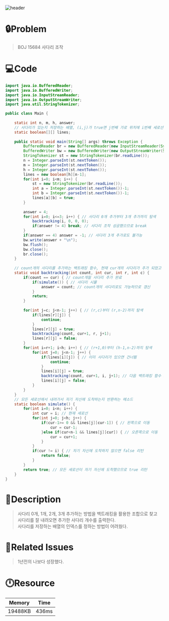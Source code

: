 
![header](https://capsule-render.vercel.app/api?type=waving&height=200&color=0:B2E6FF,100:FFB2D6&text=BOJ%2015684&fontColor=FFFFFF&fontAlign=80&fontAlignY=35&fontSize=50)

# **🔒Problem**

> BOJ 15684 사다리 조작
> 

# 💻**Code**

```java
import java.io.BufferedReader;
import java.io.BufferedWriter;
import java.io.InputStreamReader;
import java.io.OutputStreamWriter;
import java.util.StringTokenizer;

public class Main {
	
	static int n, m, h, answer;
	// 사다리가 있는지 저장하는 배열, (i,j)가 true면 j번째 가로 위치에 i번째 세로선에서 (i+1)번째 세로선으로 가는 선이 있다
	static boolean[][] lines;
	
	public static void main(String[] args) throws Exception {
    	BufferedReader br = new BufferedReader(new InputStreamReader(System.in));
    	BufferedWriter bw = new BufferedWriter(new OutputStreamWriter(System.out));
    	StringTokenizer st = new StringTokenizer(br.readLine());
    	n = Integer.parseInt(st.nextToken());
    	m = Integer.parseInt(st.nextToken());
    	h = Integer.parseInt(st.nextToken());
    	lines = new boolean[h][n-1];
    	for(int i=0; i<m; i++) {
    		st = new StringTokenizer(br.readLine());
    		int a = Integer.parseInt(st.nextToken())-1;
    		int b = Integer.parseInt(st.nextToken())-1;
    		lines[a][b] = true;
    	}
    	
    	answer = 4;
    	for(int i=0; i<=3; i++) { // 사다리 0개 추가부터 3개 추가까지 탐색
    		backtracking(i, 0, 0, 0);
    		if(answer != 4) break; // 사다리 조작 성공했으므로 break
    	}
    	if(answer == 4) answer = -1; // 사다리 3개 추가로도 불가능
    	bw.write(answer + "\n");
    	bw.flush();
        bw.close();
        br.close();
    }
	
	// count개의 사다리를 추가하는 백트래킹 함수, 현재 cur개의 사다리가 추가 되었고 사다리는 r,c부터 추가 가능
	static void backtracking(int count, int cur, int r, int c) {
		if(count == cur) { // count개읠 사다리 추가 완료 
			if(simulate()) { // 사다리 시뮬
				answer = count; // count개의 사다리로도 가능하므로 갱신
			}
			return;
		}
		
		for(int j=c; j<n-1; j++) { // (r,c)부터 (r,n-2)까지 탐색
			if(lines[r][j]) { 
				continue;
			}
			lines[r][j] = true;
			backtracking(count, cur+1, r, j+1);
			lines[r][j] = false;
		}
		for(int i=r+1; i<h; i++) { // (r+1,0)부터 (h-1,n-2)까지 탐색
			for(int j=0; j<n-1; j++) {
				if(lines[i][j]) { // 이미 사다리가 있으면 건너뜀
					continue;
				}
				lines[i][j] = true;
				backtracking(count, cur+1, i, j+1); // 다음 백트래킹 함수 호출
				lines[i][j] = false;
			}
		}
	}
	// 모든 세로선에서 내려가서 자기 자신에 도착하는지 반환하는 메소드
	static boolean simulate() {
		for(int i=0; i<n; i++) {
			int cur = i; // 현재 세로선
			for(int j=0; j<h; j++) {
				if(cur-1>= 0 && lines[j][cur-1]) { // 왼쪽으로 이동
					cur = cur-1;
				}else if(cur<n-1 && lines[j][cur]) { // 오른쪽으로 이동
					cur = cur+1;
				}
			}
			if(cur != i) { // 자기 자신에 도착하지 않으면 false 리턴
				return false;
			}
		}
		return true; // 모든 세로선이 자기 자신에 도착했으므로 true 리턴
	}
}
```

# **🔑Description**

> 사다리 0개, 1개, 2개, 3개 추가하는 방법을 백트래킹을 활용한 조합으로 찾고<br>
> 사다리를 잘 내려오면 추가한 사다리 개수를 출력한다.<br>
> 사다리를 저장하는 배열의 인덱스를 정하는 방법이 어려웠다.<br>

# **📑Related Issues**

> 1년전의 나보다 성장했다.<br>

# **🕛Resource**

| Memory | Time |
| --- | --- |
| 19488KB | 436ms |